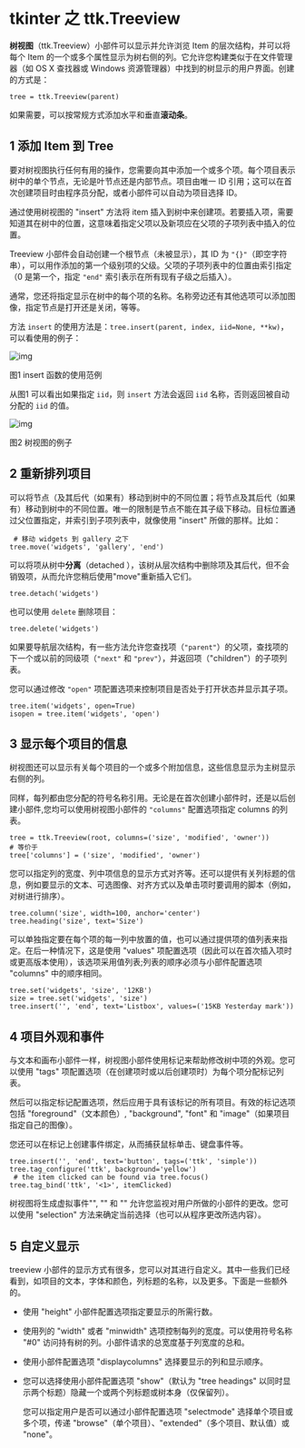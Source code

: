 # tkinter 之 ttk.Treeview

**树视图**（ttk.Treeview）小部件可以显示并允许浏览 Item 的层次结构，并可以将每个 Item 的一个或多个属性显示为树右侧的列。它允许您构建类似于在文件管理器（如 OS X 查找器或 Windows  资源管理器）中找到的树显示的用户界面。创建的方式是：

```
tree = ttk.Treeview(parent)
```

如果需要，可以按常规方式添加水平和垂直**滚动条**。

## 1 添加 Item 到 Tree

要对树视图执行任何有用的操作，您需要向其中添加一个或多个项。每个项目表示树中的单个节点，无论是叶节点还是内部节点。项目由唯一 ID 引用；这可以在首次创建项目时由程序员分配，或者小部件可以自动为项目选择 ID。

通过使用树视图的 "insert" 方法将 item 插入到树中来创建项。若要插入项，需要知道其在树中的位置，这意味着指定父项以及新项应在父项的子项列表中插入的位置。

Treeview 小部件会自动创建一个根节点（未被显示），其 ID 为 `"{}"`（即空字符串），可以用作添加的第一个级别项的父级。父项的子项列表中的位置由索引指定（0 是第一个，指定 `"end"` 索引表示在所有现有子级之后插入）。

通常，您还将指定显示在树中的每个项的名称。名称旁边还有其他选项可以添加图像，指定节点是打开还是关闭，等等。

方法 `insert` 的使用方法是：`tree.insert(parent, index, iid=None, **kw)`，可以看使用的例子：

![img](https://upload-images.jianshu.io/upload_images/1114626-7fc87ed67bc31c96.png?imageMogr2/auto-orient/strip|imageView2/2/w/1114)

图1 insert 函数的使用范例

从图1 可以看出如果指定 `iid`，则 `insert` 方法会返回 `iid` 名称，否则返回被自动分配的 `iid` 的值。

![img](https://upload-images.jianshu.io/upload_images/1114626-6779785a5996b3a8.png?imageMogr2/auto-orient/strip|imageView2/2/w/420)

图2 树视图的例子

## 2 重新排列项目

可以将节点（及其后代（如果有）移动到树中的不同位置；将节点及其后代（如果有）移动到树中的不同位置。唯一的限制是节点不能在其子级下移动。目标位置通过父位置指定，并索引到子项列表中，就像使用 "insert" 所做的那样。比如：

```
 # 移动 widgets 到 gallery 之下
tree.move('widgets', 'gallery', 'end') 
```

可以将项从树中**分离**（detached ），该树从层次结构中删除项及其后代，但不会销毁项，从而允许您稍后使用"move"重新插入它们。

```
tree.detach('widgets')
```

也可以使用 `delete` 删除项目：

```
tree.delete('widgets')
```

如果要导航层次结构，有一些方法允许您查找项（`"parent"`）的父项，查找项的下一个或以前的同级项（`"next"` 和 `"prev"`），并返回项（"children"）的子项列表。

您可以通过修改 `"open"` 项配置选项来控制项目是否处于打开状态并显示其子项。

```
tree.item('widgets', open=True)
isopen = tree.item('widgets', 'open')
```

## 3 显示每个项目的信息

树视图还可以显示有关每个项目的一个或多个附加信息，这些信息显示为主树显示右侧的列。

同样，每列都由您分配的符号名称引用。无论是在首次创建小部件时，还是以后创建小部件,您均可以使用树视图小部件的 `"columns"` 配置选项指定 columns 的列表。

```
tree = ttk.Treeview(root, columns=('size', 'modified', 'owner'))
# 等价于
tree['columns'] = ('size', 'modified', 'owner')
```

您可以指定列的宽度、列中项信息的显示方式对齐等。还可以提供有关列标题的信息，例如要显示的文本、可选图像、对齐方式以及单击项时要调用的脚本（例如，对树进行排序）。

```
tree.column('size', width=100, anchor='center')
tree.heading('size', text='Size')
```

可以单独指定要在每个项的每一列中放置的值，也可以通过提供项的值列表来指定。在后一种情况下，这是使用 "values"  项配置选项（因此可以在首次插入项时或更高版本使用），该选项采用值列表;列表的顺序必须与小部件配置选项 "columns" 中的顺序相同。

```
tree.set('widgets', 'size', '12KB')
size = tree.set('widgets', 'size')
tree.insert('', 'end', text='Listbox', values=('15KB Yesterday mark'))
```

## 4 项目外观和事件

与文本和画布小部件一样，树视图小部件使用标记来帮助修改树中项的外观。您可以使用 "tags" 项配置选项（在创建项时或以后创建项时）为每个项分配标记列表。

 然后可以指定标记配置选项，然后应用于具有该标记的所有项目。有效的标记选项包括 "foreground"（文本颜色）, "background", "font" 和 "image"（如果项目指定自己的图像）。

您还可以在标记上创建事件绑定，从而捕获鼠标单击、键盘事件等。

```
tree.insert('', 'end', text='button', tags=('ttk', 'simple'))
tree.tag_configure('ttk', background='yellow')
 # the item clicked can be found via tree.focus()
tree.tag_bind('ttk', '<1>', itemClicked) 
```

树视图将生成虚拟事件"<TreeviewSelect>", "<TreeviewOpen>" 和  "<TreeviewClose>" 允许您监视对用户所做的小部件的更改。您可以使用 "selection"  方法来确定当前选择（也可以从程序更改所选内容）。

## 5 自定义显示

treeview 小部件的显示方式有很多，您可以对其进行自定义。其中一些我们已经看到，如项目的文本，字体和颜色，列标题的名称，以及更多。下面是一些额外的。

- 使用 "height" 小部件配置选项指定要显示的所需行数。

- 使用列的 "width" 或者 "minwidth"  选项控制每列的宽度。可以使用符号名称 "#0" 访问持有树的列。小部件请求的总宽度基于列宽度的总和。

- 使用小部件配置选项 "displaycolumns" 选择要显示的列和显示顺序。

- 您可以选择使用小部件配置选项 "show"（默认为 "tree headings"  以同时显示两个标题）隐藏一个或两个列标题或树本身（仅保留列）。

   您可以指定用户是否可以通过小部件配置选项 "selectmode" 选择单个项目或多个项，传递 "browse"（单个项目）、"extended"（多个项目、默认值）或 "none"。